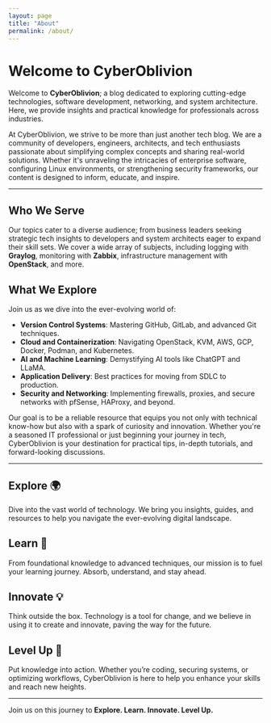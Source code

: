 ```yaml
---
layout: page
title: "About"
permalink: /about/
---
```


# Welcome to CyberOblivion

Welcome to **CyberOblivion**; a blog dedicated to exploring cutting-edge technologies, software development, networking, and system architecture. Here, we provide insights and practical knowledge for professionals across industries.

At CyberOblivion, we strive to be more than just another tech blog. We are a community of developers, engineers, architects, and tech enthusiasts passionate about simplifying complex concepts and sharing real-world solutions. Whether it's unraveling the intricacies of enterprise software, configuring Linux environments, or strengthening security frameworks, our content is designed to inform, educate, and inspire.

---

## Who We Serve

Our topics cater to a diverse audience; from business leaders seeking strategic tech insights to developers and system architects eager to expand their skill sets. We cover a wide array of subjects, including logging with **Graylog**, monitoring with **Zabbix**, infrastructure management with **OpenStack**, and more.

## What We Explore

Join us as we dive into the ever-evolving world of:

- **Version Control Systems**: Mastering GitHub, GitLab, and advanced Git techniques.
- **Cloud and Containerization**: Navigating OpenStack, KVM, AWS, GCP, Docker, Podman, and Kubernetes.
- **AI and Machine Learning**: Demystifying AI tools like ChatGPT and LLaMA.
- **Application Delivery**: Best practices for moving from SDLC to production.
- **Security and Networking**: Implementing firewalls, proxies, and secure networks with pfSense, HAProxy, and beyond.

Our goal is to be a reliable resource that equips you not only with technical know-how but also with a spark of curiosity and innovation. Whether you're a seasoned IT professional or just beginning your journey in tech, CyberOblivion is your destination for practical tips, in-depth tutorials, and forward-looking discussions.

---

## Explore 🌍

Dive into the vast world of technology. We bring you insights, guides, and resources to help you navigate the ever-evolving digital landscape.

## Learn 📘

From foundational knowledge to advanced techniques, our mission is to fuel your learning journey. Absorb, understand, and stay ahead.

## Innovate 💡

Think outside the box. Technology is a tool for change, and we believe in using it to create and innovate, paving the way for the future.

## Level Up 🚀

Put knowledge into action. Whether you’re coding, securing systems, or optimizing workflows, CyberOblivion is here to help you enhance your skills and reach new heights.

---

Join us on this journey to **Explore. Learn. Innovate. Level Up.**
